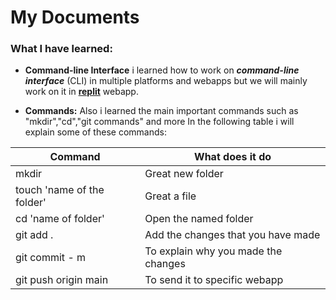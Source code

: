 # My Documents

### What I have learned:
- **Command-line Interface**  i learned how to work on ***command-line interface*** (CLI) in multiple platforms and webapps but we will mainly work on it in [**replit**](https://replit.com/) webapp. 


 - **Commands:** Also i learned the main important commands such as "mkdir","cd","git commands" and more In the following table i will explain some of these commands: 

Command|What does it do
-------|---------------
mkdir| Great new folder
touch 'name of the folder'| Great a file
cd 'name of folder'|Open the named folder
git add .|Add the changes that you have made
git commit - m|To explain why you made the changes
git push origin main| To send it to specific webapp